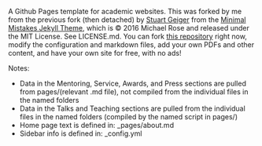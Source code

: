 A Github Pages template for academic websites. This was forked by me from the previous fork (then detached) by [Stuart Geiger](https://github.com/staeiou) from the [Minimal Mistakes Jekyll Theme](https://mmistakes.github.io/minimal-mistakes/), which is © 2016 Michael Rose and released under the MIT License. See LICENSE.md. You can fork [this repository](https://github.com/academicpages/academicpages.github.io) right now, modify the configuration and markdown files, add your own PDFs and other content, and have your own site for free, with no ads!

Notes:
- Data in the Mentoring, Service, Awards, and Press sections are pulled from pages/(relevant .md file), not compiled from the individual files in the named folders
- Data in the Talks and Teaching sections are pulled from the individual files in the named folders (compiled by the named script in pages/)
- Home page text is defined in: _pages/about.md
- Sidebar info is defined in: _config.yml
